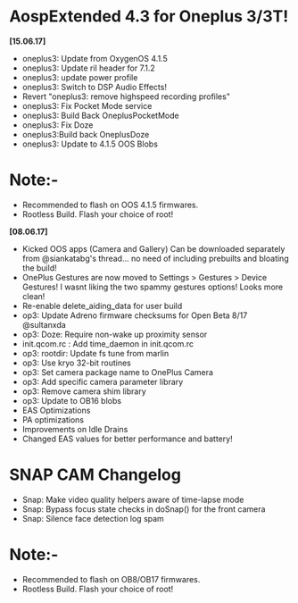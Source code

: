 # AospExtended 4.3 for Oneplus 3/3T!

**[15.06.17]**

- oneplus3: Update from OxygenOS 4.1.5 
- oneplus3: Update ril header for 7.1.2 
- oneplus3: update power profile 
- oneplus3: Switch to DSP Audio Effects!
- Revert "oneplus3: remove highspeed recording profiles"
- oneplus3: Fix Pocket Mode service
- oneplus3: Build Back OneplusPocketMode
- oneplus3: Fix Doze
- oneplus3:Build back OneplusDoze
- oneplus3: Update to 4.1.5 OOS Blobs

# Note:-
- Recommended to flash on OOS 4.1.5 firmwares.
- Rootless Build. Flash your choice of root!

**[08.06.17]**

- Kicked OOS apps (Camera and Gallery) 
Can be downloaded separately from @siankatabg's thread... no need of including prebuilts and bloating the build!
- OnePlus Gestures are now moved to Settings > Gestures > Device Gestures! I wasnt liking the two spammy gestures options! Looks more 
clean!
- Re-enable delete_aiding_data for user build 
- op3: Update Adreno firmware checksums for Open Beta 8/17 @sultanxda
- op3: Doze: Require non-wake up proximity sensor
- init.qcom.rc : Add time_daemon in init.qcom.rc
- op3: rootdir: Update fs tune from marlin
- op3: Use kryo 32-bit routines 
- op3: Set camera package name to OnePlus Camera
- op3: Add specific camera parameter library 
- op3: Remove camera shim library
- op3: Update to OB16 blobs
- EAS Optimizations
- PA optimizations
- Improvements on Idle Drains
- Changed EAS values for better performance and battery!

# SNAP CAM Changelog

- Snap: Make video quality helpers aware of time-lapse mode
- Snap: Bypass focus state checks in doSnap() for the front camera 
- Snap: Silence face detection log spam

# Note:-
- Recommended to flash on OB8/OB17 firmwares.
- Rootless Build. Flash your choice of root!
